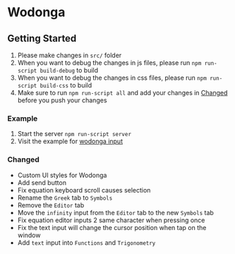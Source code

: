 # Wodonga

## Getting Started
1. Please make changes in `src/` folder
2. When you want to debug the changes in js files, please run `npm run-script build-debug` to build 
3. When you want to debug the changes in css files, please run `npm run-script build-css` to build 
4. Make sure to run `npm run-script all` and add your changes in [Changed](#changed) before you push your changes 

### Example
1. Start the server `npm run-script server`
2. Visit the example for [wodonga input](http://127.0.0.1:8066/site/examples/wodonga/)

### Changed
- Custom UI styles for Wodonga
- Add send button
- Fix equation keyboard scroll causes selection
- Rename the `Greek` tab to `Symbols`
- Remove the `Editor` tab
- Move the `infinity` input from the `Editor` tab to the new `Symbols` tab
- Fix equation editor inputs 2 same character when pressing once
- Fix the text input will change the cursor position when tap on the window
- Add `text` input into `Functions` and `Trigonometry`
